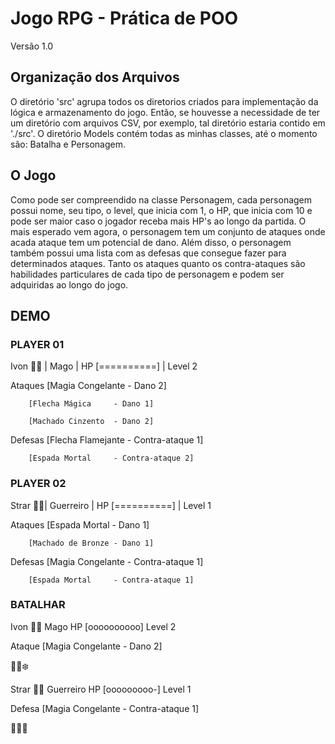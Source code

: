 # Jogo RPG - Prática de POO
Versão 1.0

## Organização dos Arquivos
O diretório 'src' agrupa todos os diretorios criados para implementação da lógica e armazenamento do jogo. 
Então, se houvesse a necessidade de ter um diretório com arquivos CSV, por exemplo, tal diretório estaria contido em './src'.
O diretório Models contém todas as minhas classes, até o momento são: Batalha e Personagem.

## O Jogo
Como pode ser compreendido na classe Personagem, cada personagem possui nome, seu tipo, o level, que inicia com 1, o HP, que inicia com 10 e pode ser maior caso o jogador receba mais HP's ao longo da partida. O mais esperado vem agora, o personagem tem um conjunto de ataques onde acada ataque tem um potencial de dano. Além disso, o personagem também possui uma lista com as defesas que consegue fazer para determinados ataques. 
Tanto os ataques quanto os contra-ataques são habilidades particulares de cada tipo de personagem e podem ser adquiridas ao longo do jogo.

## DEMO 
### PLAYER 01
Ivon :mage_man: | Mago | HP [==========] | Level 2

Ataques 
        [Magia Congelante  - Dano 2]

        [Flecha Mágica     - Dano 1]

        [Machado Cinzento  - Dano 2]

Defesas 
        [Flecha Flamejante - Contra-ataque 1]

        [Espada Mortal     - Contra-ataque 2]
### PLAYER 02
Strar :guardsman:| Guerreiro | HP [==========] | Level 1

Ataques 
        [Espada Mortal     - Dano 1]

        [Machado de Bronze - Dano 1]
        
Defesas 
        [Magia Congelante  - Contra-ataque 1]

        [Espada Mortal     - Contra-ataque 1]
### BATALHAR
Ivon :mage_man:    Mago       HP [oooooooooo]   Level 2

Ataque 
        [Magia Congelante  - Dano 2]

:space_invader::dash::snowflake:

Strar :guardsman:  Guerreiro  HP [ooooooooo-]  Level 1

Defesa 
        [Magia Congelante  - Contra-ataque 1]

:guardsman::anger:
